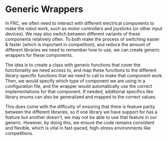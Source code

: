 # Generic Wrappers

In FRC, we often need to interact with different electrical components to make the robot work, such as motor controllers and joysticks (or other input devices). We may also switch between different variants of these components relatively often. To both make the process of switching easier & faster (which is important in competition), and reduce the amount of different libraries we need to remember how to use, we can create generic wrappers for these components.

The idea is to create a class with generic functions that cover the functionality we need access to, and map these functions to the different library-specific functions that we need to call to make that component work. Then, we would specify which type of component we are using in a configuration file, and the wrapper would automatically use the correct implementations for that component. If needed, additional specifics like library enums can also be generalized and mapped to the correct values.

This does come with the difficulty of ensuring that there is feature parity between the different libraries, so if one library we have support for has a feature but another doesn't, we may not be able to use that feature in our generic. However, by doing this, we ensure the code remains consistent and flexible, which is vital in fast-paced, high-stress environments like competitions.
